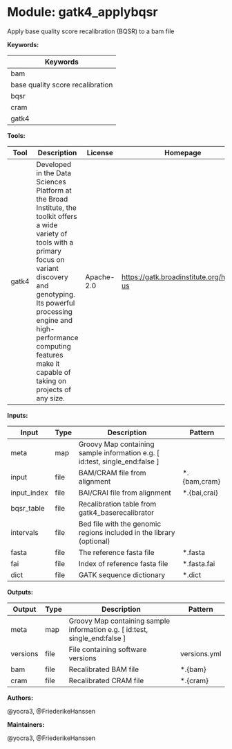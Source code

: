 # Module: gatk4_applybqsr

Apply base quality score recalibration (BQSR) to a bam file

**Keywords:**

| Keywords |
|----------|
| bam |
| base quality score recalibration |
| bqsr |
| cram |
| gatk4 |

**Tools:**

| Tool | Description | License | Homepage |
|------|-------------|---------|----------|
| gatk4 | Developed in the Data Sciences Platform at the Broad Institute, the toolkit offers a wide variety of tools with a primary focus on variant discovery and genotyping. Its powerful processing engine and high-performance computing features make it capable of taking on projects of any size.  | Apache-2.0 | https://gatk.broadinstitute.org/hc/en-us |

**Inputs:**

| Input | Type | Description | Pattern |
|-------|------|-------------|---------|
| meta | map | Groovy Map containing sample information e.g. [ id:test, single_end:false ]  |  |
| input | file | BAM/CRAM file from alignment | *.{bam,cram} |
| input_index | file | BAI/CRAI file from alignment | *.{bai,crai} |
| bqsr_table | file | Recalibration table from gatk4_baserecalibrator |  |
| intervals | file | Bed file with the genomic regions included in the library (optional) |  |
| fasta | file | The reference fasta file | *.fasta |
| fai | file | Index of reference fasta file | *.fasta.fai |
| dict | file | GATK sequence dictionary | *.dict |

**Outputs:**

| Output | Type | Description | Pattern |
|--------|------|-------------|---------|
| meta | map | Groovy Map containing sample information e.g. [ id:test, single_end:false ]  |  |
| versions | file | File containing software versions | versions.yml |
| bam | file | Recalibrated BAM file | *.{bam} |
| cram | file | Recalibrated CRAM file | *.{cram} |

**Authors:**

@yocra3, @FriederikeHanssen

**Maintainers:**

@yocra3, @FriederikeHanssen


